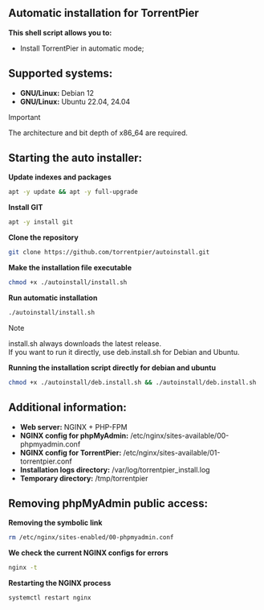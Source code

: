 ## Automatic installation for TorrentPier
**This shell script allows you to:**
- Install TorrentPier in automatic mode;
## Supported systems:
- **GNU/Linux:** Debian 12
- **GNU/Linux:** Ubuntu 22.04, 24.04
> [!IMPORTANT]
> The architecture and bit depth of x86_64 are required.
## Starting the auto installer:
**Update indexes and packages**
```bash
apt -y update && apt -y full-upgrade
```
**Install GIT**
```bash
apt -y install git
```
**Clone the repository**
```bash
git clone https://github.com/torrentpier/autoinstall.git
```
**Make the installation file executable**
```bash
chmod +x ./autoinstall/install.sh
```
**Run automatic installation**
```bash
./autoinstall/install.sh
```
> [!NOTE]
> install.sh always downloads the latest release.\
> If you want to run it directly, use deb.install.sh for Debian and Ubuntu.

**Running the installation script directly for debian and ubuntu**
```bash
chmod +x ./autoinstall/deb.install.sh && ./autoinstall/deb.install.sh
```
## Additional information:
- **Web server:** NGINX + PHP-FPM
- **NGINX config for phpMyAdmin:** /etc/nginx/sites-available/00-phpmyadmin.conf
- **NGINX config for TorrentPier:** /etc/nginx/sites-available/01-torrentpier.conf
- **Installation logs directory:** /var/log/torrentpier_install.log
- **Temporary directory:** /tmp/torrentpier
## Removing phpMyAdmin public access:
**Removing the symbolic link**
```bash
rm /etc/nginx/sites-enabled/00-phpmyadmin.conf
```
**We check the current NGINX configs for errors**
```bash
nginx -t
```
**Restarting the NGINX process**
```bash
systemctl restart nginx
```
